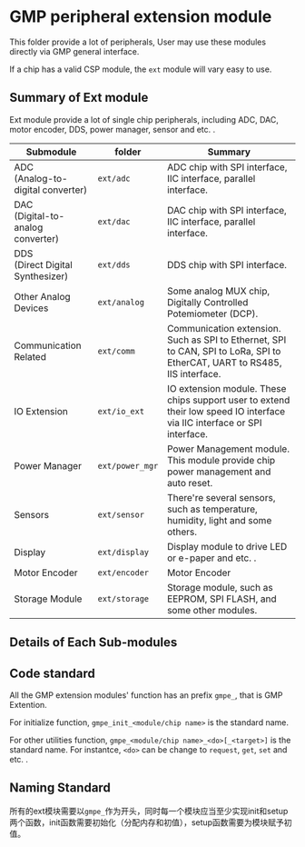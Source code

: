 # GMP peripheral extension module



This folder provide a lot of peripherals, User may use these modules directly via GMP general interface. 

If a chip has a valid CSP module, the `ext` module will vary easy to use.



## Summary of Ext module

Ext module provide a lot of single chip peripherals, including ADC, DAC, motor encoder, DDS, power manager, sensor and etc. .

| Submodule                              | folder          | Summary                                                      |
| -------------------------------------- | --------------- | ------------------------------------------------------------ |
| ADC<br />(Analog-to-digital converter) | `ext/adc`       | ADC chip with SPI interface, IIC interface, parallel interface. |
| DAC<br />(Digital-to-analog converter) | `ext/dac`       | DAC chip with SPI interface, IIC interface, parallel interface. |
| DDS<br />(Direct Digital Synthesizer)  | `ext/dds`       | DDS chip with SPI interface.                                 |
| Other Analog Devices                   | `ext/analog`    | Some analog MUX chip, Digitally Controlled Potemiometer (DCP). |
| Communication Related                  | `ext/comm`      | Communication extension. Such as SPI to Ethernet, SPI to CAN, SPI to LoRa, SPI to  EtherCAT, UART to RS485, IIS interface. |
| IO Extension                           | `ext/io_ext`    | IO extension module. These chips support user to extend their low speed IO interface via IIC interface or SPI interface. |
| Power Manager                          | `ext/power_mgr` | Power Management module. This module provide chip power management and auto reset. |
| Sensors                                | `ext/sensor`    | There're several sensors, such as temperature, humidity, light and some others. |
| Display                                | `ext/display`   | Display module to drive LED or e-paper and etc. .            |
| Motor Encoder                          | `ext/encoder`   | Motor Encoder                                                |
| Storage Module                         | `ext/storage`   | Storage module, such as EEPROM, SPI FLASH, and some other modules. |





##  Details of Each Sub-modules

## Code standard

All the GMP extension modules' function has an prefix `gmpe_`, that is GMP Extention.

For initialize function, `gmpe_init_<module/chip name>` is the standard name.

For other utilities function, `gmpe_<module/chip name>_<do>[_<target>]` is the standard name.
For instantce, `<do>` can be change to `request`, `get`, `set` and etc. .

## Naming Standard

所有的ext模块需要以`gmpe_`作为开头，同时每一个模块应当至少实现init和setup两个函数，init函数需要初始化（分配内存和初值），setup函数需要为模块赋予初值。
